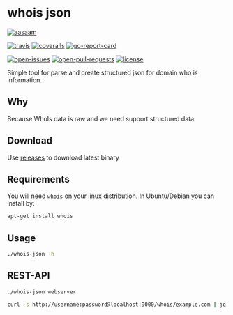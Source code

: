 # whois json

[![aasaam](https://flat.badgen.net/badge/aasaam/software%20development%20group/0277bd?labelColor=000000&icon=https%3A%2F%2Fcdn.jsdelivr.net%2Fgh%2Faasaam%2Finformation%2Flogo%2Faasaam.svg)](https://github.com/aasaam)

[![travis](https://flat.badgen.net/travis/aasaam/whois-json)](https://travis-ci.org/aasaam/whois-json)
[![coveralls](https://flat.badgen.net/coveralls/c/github/aasaam/whois-json)](https://coveralls.io/github/aasaam/whois-json)
[![go-report-card](https://goreportcard.com/badge/github.com/gojp/goreportcard?style=flat-square)](https://goreportcard.com/report/github.com/aasaam/whois-json)

[![open-issues](https://flat.badgen.net/github/open-issues/aasaam/whois-json)](https://github.com/aasaam/whois-json/issues)
[![open-pull-requests](https://flat.badgen.net/github/open-prs/aasaam/whois-json)](https://github.com/aasaam/whois-json/pulls)
[![license](https://flat.badgen.net/github/license/aasaam/whois-json)](./LICENSE)

Simple tool for parse and create structured json for domain who is information.

## Why

Because WhoIs data is raw and we need support structured data.

## Download

Use [releases](https://github.com/aasaam/whois-json/releases) to download latest binary

## Requirements

You will need `whois` on your linux distribution. In Ubuntu/Debian you can install by:

```bash
apt-get install whois
```

## Usage

```bash
./whois-json -h
```

## REST-API

```bash
./whois-json webserver
```

```bash
curl -s http://username:password@localhost:9000/whois/example.com | jq
```
